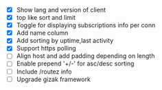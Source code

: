 
- [X] Show lang and version of client
- [X] top like sort and limit
- [X] Toggle for displaying subscriptions info per conn
- [X] Add name column
- [X] Add sorting by uptime,last activity
- [X] Support https polling
- [ ] Align host and add padding depending on length
- [ ] Enable prepend '+/-' for asc/desc sorting
- [ ] Include /routez info
- [ ] Upgrade gizak framework
